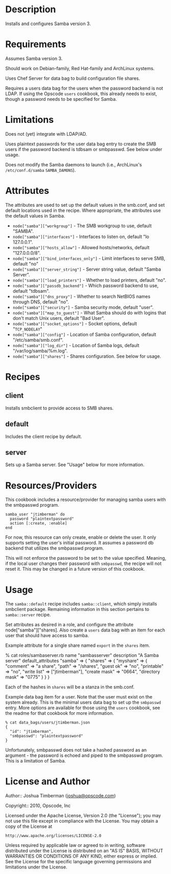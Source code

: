 Description
===========

Installs and configures Samba version 3.

Requirements
============

Assumes Samba version 3.

Should work on Debian-family, Red Hat-family and ArchLinux systems.

Uses Chef Server for data bag to build configuration file shares.

Requires a users data bag for the users when the password backend is not LDAP. If using the Opscode `users` cookbook, this already needs to exist, though a password needs to be specified for Samba.

Limitations
===========

Does not (yet) integrate with LDAP/AD.

Uses plaintext passwords for the user data bag entry to create the SMB users if the password backend is tdbsam or smbpasswd. See below under usage.

Does not modify the Samba daemons to launch (i.e., ArchLinux's `/etc/conf.d/samba` `SAMBA_DAMONS`).

Attributes
==========

The attributes are used to set up the default values in the smb.conf, and set default locations used in the recipe. Where appropriate, the attributes use the default values in Samba.

* `node["samba"]["workgroup"]` - The SMB workgroup to use, default "SAMBA".
* `node["samba"]["interfaces"]` - Interfaces to listen on, default "lo 127.0.0.1".
* `node["samba"]["hosts_allow"]` - Allowed hosts/networks, default "127.0.0.0/8".
* `node["samba"]["bind_interfaces_only"]` - Limit interfaces to serve SMB, default "no"
* `node["samba"]["server_string"]` - Server string value, default "Samba Server".
* `node["samba"]["load_printers"]` - Whether to load printers, default "no".
* `node["samba"]["passdb_backend"]` - Which password backend to use, default "tdbsam".
* `node["samba"]["dns_proxy"]` - Whether to search NetBIOS names through DNS, default "no".
* `node["samba"]["security"]` - Samba security mode, default "user".
* `node["samba"]["map_to_guest"]` - What Samba should do with logins that don't match Unix users, default "Bad User".
* `node["samba"]["socket_options"]` - Socket options, default "`TCP_NODELAY`"
* `node["samba"]["config"]` - Location of Samba configuration, default "/etc/samba/smb.conf".
* `node["samba"]["log_dir"]` - Location of Samba logs, default "/var/log/samba/%m.log".
* `node["samba"]["shares"]` - Shares configuration. See below for usage.

Recipes
=======

client
------

Installs smbclient to provide access to SMB shares.

default
-------

Includes the client recipe by default.

server
------

Sets up a Samba server. See "Usage" below for more information.

Resources/Providers
===================

This cookbook includes a resource/provider for managing samba users with the smbpasswd program.

    samba_user "jtimberman" do
      password "plaintextpassword"
      action [:create, :enable]
    end

For now, this resource can only create, enable or delete the user. It only supports setting the user's initial password. It assumes a password db backend that utilizes the smbpasswd program.

This will not enforce the password to be set to the value specified. Meaning, if the local user changes their password with `smbpasswd`, the recipe will not reset it. This may be changed in a future version of this cookbook.

Usage
=====

The `samba::default` recipe includes `samba::client`, which simply installs smbclient package. Remaining information in this section pertains to `samba::server` recipe.

Set attributes as desired in a role, and configure the attribute node["samba"]["shares]. Also create a `users` data bag with an item for each user that should have access to samba.

Example attribute for a single share named `export` in the `shares` item.

 % cat roles/sambaserver.rb
 name "sambasserver"
 description "A Samba server"
 default_attributes "samba" => { 
                    "shares" => { 
                      "myshare" => {  
                        "comment" => "a share",
                        "path" => "/shares",
                        "guest ok" => "no",
                        "printable" => "no",
                        "write list" => ["jtimberman"],
                        "create mask" => "0664",
                        "directory mask" => "0775"
                      } 
                    }
                  }
    
Each of the hashes in `shares` will be a stanza in the smb.conf.

Example data bag item for a user. Note that the user must exist on the system already. This is the minimal users data bag to set up the `smbpasswd` entry. More options are available for those using the `users` cookbook, see the readme for that cookbook for more information.

    % cat data_bags/users/jtimberman.json
    {
      "id": "jtimberman",
      "smbpasswd": "plaintextpassword"
    }

Unfortunately, smbpasswd does not take a hashed password as an argument - the password is echoed and piped to the smbpasswd program. This is a limitation of Samba.

License and Author
==================

Author:: Joshua Timberman (<joshua@opscode.com>)

Copyright:: 2010, Opscode, Inc

Licensed under the Apache License, Version 2.0 (the "License");
you may not use this file except in compliance with the License.
You may obtain a copy of the License at

    http://www.apache.org/licenses/LICENSE-2.0

Unless required by applicable law or agreed to in writing, software
distributed under the License is distributed on an "AS IS" BASIS,
WITHOUT WARRANTIES OR CONDITIONS OF ANY KIND, either express or implied.
See the License for the specific language governing permissions and
limitations under the License.
